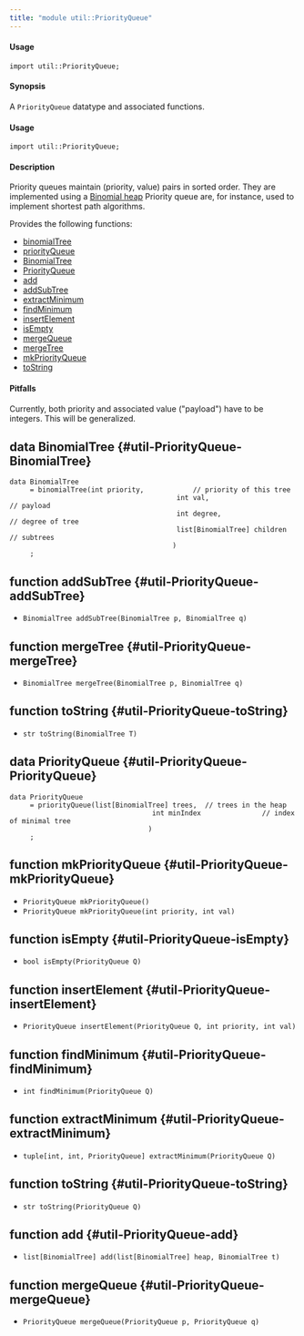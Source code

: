 ```yaml
---
title: "module util::PriorityQueue"
---
```


#### Usage

`import util::PriorityQueue;`



#### Synopsis

A `PriorityQueue` datatype and associated functions.

#### Usage

`import util::PriorityQueue;`

#### Description

Priority queues maintain (priority, value) pairs in sorted order. They are implemented using a
[Binomial heap](http://en.wikipedia.org/wiki/Binomial_heap) Priority queue are, for instance, used to implement shortest path algorithms.

Provides the following functions:
* [binomialTree](../../Library/util/PriorityQueue.md#util::PriorityQueue-binomialTree)
* [priorityQueue](../../Library/util/PriorityQueue.md#util::PriorityQueue-priorityQueue)
* [BinomialTree](../../Library/util/PriorityQueue.md#util::PriorityQueue-BinomialTree)
* [PriorityQueue](../../Library/util/PriorityQueue.md#util::PriorityQueue-PriorityQueue)
* [add](../../Library/util/PriorityQueue.md#util::PriorityQueue-add)
* [addSubTree](../../Library/util/PriorityQueue.md#util::PriorityQueue-addSubTree)
* [extractMinimum](../../Library/util/PriorityQueue.md#util::PriorityQueue-extractMinimum)
* [findMinimum](../../Library/util/PriorityQueue.md#util::PriorityQueue-findMinimum)
* [insertElement](../../Library/util/PriorityQueue.md#util::PriorityQueue-insertElement)
* [isEmpty](../../Library/util/PriorityQueue.md#util::PriorityQueue-isEmpty)
* [mergeQueue](../../Library/util/PriorityQueue.md#util::PriorityQueue-mergeQueue)
* [mergeTree](../../Library/util/PriorityQueue.md#util::PriorityQueue-mergeTree)
* [mkPriorityQueue](../../Library/util/PriorityQueue.md#util::PriorityQueue-mkPriorityQueue)
* [toString](../../Library/util/PriorityQueue.md#util::PriorityQueue-toString)

#### Pitfalls

Currently, both priority and associated value ("payload") have to be integers. This will be generalized.


## data BinomialTree {#util-PriorityQueue-BinomialTree}

```rascal
data BinomialTree  
     = binomialTree(int priority,            // priority of this tree
                                         int val,                     // payload
                                         int degree,                  // degree of tree
                                         list[BinomialTree] children  // subtrees
                                        )
     ;
```

## function addSubTree {#util-PriorityQueue-addSubTree}

* ``BinomialTree addSubTree(BinomialTree p, BinomialTree q)``

## function mergeTree {#util-PriorityQueue-mergeTree}

* ``BinomialTree mergeTree(BinomialTree p, BinomialTree q)``

## function toString {#util-PriorityQueue-toString}

* ``str toString(BinomialTree T)``

## data PriorityQueue {#util-PriorityQueue-PriorityQueue}

```rascal
data PriorityQueue  
     = priorityQueue(list[BinomialTree] trees,  // trees in the heap
                                   int minIndex               // index of minimal tree
                                  )
     ;
```

## function mkPriorityQueue {#util-PriorityQueue-mkPriorityQueue}

* ``PriorityQueue mkPriorityQueue()``
* ``PriorityQueue mkPriorityQueue(int priority, int val)``

## function isEmpty {#util-PriorityQueue-isEmpty}

* ``bool isEmpty(PriorityQueue Q)``

## function insertElement {#util-PriorityQueue-insertElement}

* ``PriorityQueue insertElement(PriorityQueue Q, int priority, int val)``

## function findMinimum {#util-PriorityQueue-findMinimum}

* ``int findMinimum(PriorityQueue Q)``

## function extractMinimum {#util-PriorityQueue-extractMinimum}

* ``tuple[int, int, PriorityQueue] extractMinimum(PriorityQueue Q)``

## function toString {#util-PriorityQueue-toString}

* ``str toString(PriorityQueue Q)``

## function add {#util-PriorityQueue-add}

* ``list[BinomialTree] add(list[BinomialTree] heap, BinomialTree t)``

## function mergeQueue {#util-PriorityQueue-mergeQueue}

* ``PriorityQueue mergeQueue(PriorityQueue p, PriorityQueue q)``

